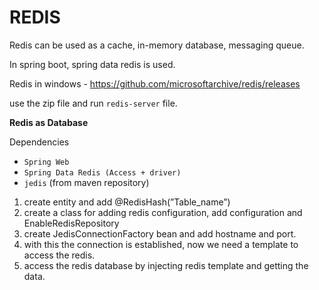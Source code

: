 # REDIS
Redis can be used as a cache, in-memory database, messaging queue.

In spring boot, spring data redis is used.

Redis in windows - https://github.com/microsoftarchive/redis/releases

use the zip file and run `redis-server` file.

**Redis as Database**

Dependencies
- `Spring Web`
- `Spring Data Redis (Access + driver)`
- `jedis` (from maven repository)

1. create entity and add @RedisHash(”Table_name”)
2. create a class for adding redis configuration, add configuration and EnableRedisRepository
3. create JedisConnectionFactory bean and add hostname and port.
4. with this the connection is established, now we need a template to access the redis.
5. access the redis database by injecting redis template and getting the data.
